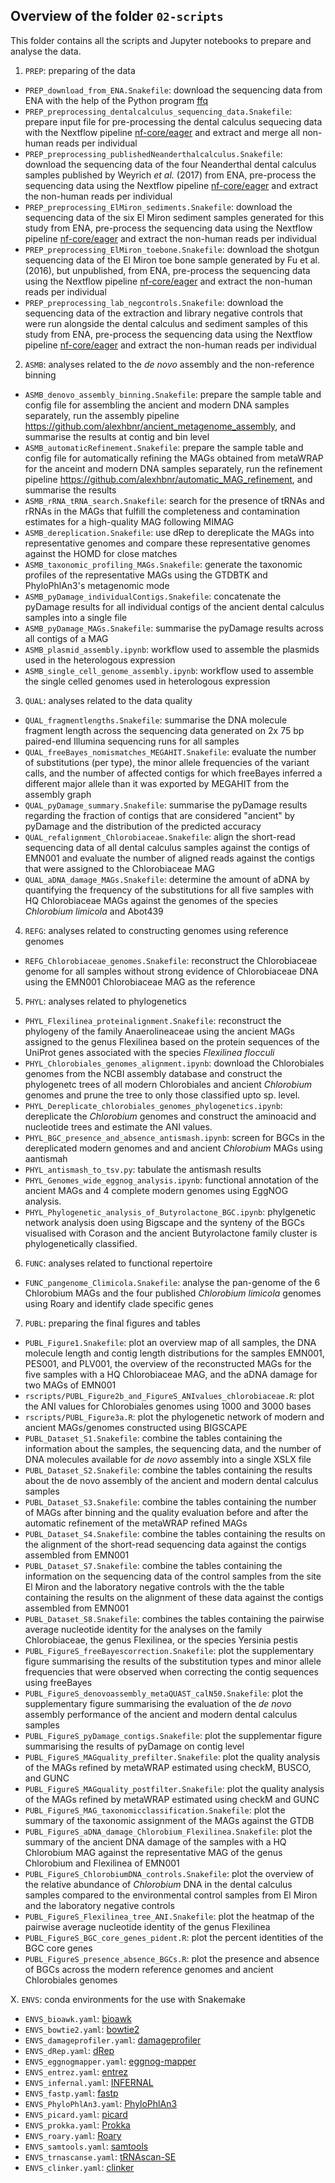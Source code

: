 ## Overview of the folder `02-scripts`

This folder contains all the scripts and Jupyter notebooks to prepare and analyse the data.

1. `PREP`: preparing of the data

  - `PREP_download_from_ENA.Snakefile`: download the sequencing data from ENA with the help of the
    Python program [ffq](https://github.com/pachterlab/ffq)
  - `PREP_preprocessing_dentalcalculus_sequencing_data.Snakefile`: prepare input file for
    pre-processing the dental calculus sequecing data with the Nextflow pipeline
    [nf-core/eager](https://nf-co.re/eager) and extract and merge all non-human reads per individual
  - `PREP_preprocessing_publishedNeanderthalcalculus.Snakefile`: download the sequencing data of the
    four Neanderthal dental calculus samples published by Weyrich *et al.* (2017) from ENA,
    pre-process the sequencing data using the Nextflow pipeline
    [nf-core/eager](https://nf-co.re/eager) and extract the non-human reads per individual
  - `PREP_preprocessing_ElMiron_sediments.Snakefile`: download the sequencing data of the six El
    Miron sediment samples generated for this study from ENA, pre-process the sequencing data using
    the Nextflow pipeline [nf-core/eager](https://nf-co.re/eager) and extract the non-human reads
    per individual
  - `PREP_preprocessing_ElMiron_toebone.Snakefile`: download the shotgun sequencing data of the El
    Miron toe bone sample generated by Fu et al. (2016), but unpublished, from ENA, pre-process the
    sequencing data using the Nextflow pipeline [nf-core/eager](https://nf-co.re/eager) and extract
    the non-human reads per individual
  - `PREP_preprocessing_lab_negcontrols.Snakefile`: download the sequencing data of the extraction
    and library negative controls that were run alongside the dental calculus and sediment samples
    of this study from ENA, pre-process the sequencing data using the Nextflow pipeline
    [nf-core/eager](https://nf-co.re/eager) and extract the non-human reads per individual

2. `ASMB`: analyses related to the *de novo* assembly and the non-reference binning

  - `ASMB_denovo_assembly_binning.Snakefile`: prepare the sample table and config file for
    assembling the ancient and modern DNA samples separately, run the assembly pipeline
    https://github.com/alexhbnr/ancient_metagenome_assembly, and summarise the results at contig and
    bin level
  - `ASMB_automaticRefinement.Snakefile`: prepare the sample table and config file for automatically
    refining the MAGs obtained from metaWRAP for the anceint and modern DNA samples separately, run
    the refinement pipeline https://github.com/alexhbnr/automatic_MAG_refinement, and summarise the
    results
  - `ASMB_rRNA_tRNA_search.Snakefile`: search for the presence of tRNAs and rRNAs in the MAGs that
    fulfill the completeness and contamination estimates for a high-quality MAG following MIMAG
  - `ASMB_dereplication.Snakefile`: use dRep to dereplicate the MAGs into representative genomes and
    compare these representative genomes against the HOMD for close matches
  - `ASMB_taxonomic_profiling_MAGs.Snakefile`: generate the taxonomic profiles of the representative
    MAGs using the GTDBTK and PhyloPhlAn3's metagenomic mode
  - `ASMB_pyDamage_individualContigs.Snakefile`: concatenate the pyDamage results for all individual
    contigs of the ancient dental calculus samples into a single file
  - `ASMB_pyDamage_MAGs.Snakefile`: summarise the pyDamage results across all contigs of a MAG
  - `ASMB_plasmid_assembly.ipynb`: workflow used to assemble the plasmids used in the heterologous expression
  - `ASMB_single_cell_genome_assembly.ipynb`: workflow used to assemble the single celled genomes used in heterologous expression

3. `QUAL`: analyses related to the data quality

  - `QUAL_fragmentlengths.Snakefile`: summarise the DNA molecule fragment length across the
    sequencing data generated on 2x 75 bp paired-end Illumina sequencing runs for all samples
  - `QUAL_freeBayes_nomismatches_MEGAHIT.Snakefile`: evaluate the number of substitutions (per
    type), the minor allele frequencies of the variant calls, and the number of affected contigs for
    which freeBayes inferred a different major allele than it was exported by MEGAHIT from the
    assembly graph
  - `QUAL_pyDamage_summary.Snakefile`: summarise the pyDamage results regarding the fraction of
    contigs that are considered "ancient" by pyDamage and the distribution of the predicted accuracy
  - `QUAL_refalignment_Chlorobiaceae.Snakefile`: align the short-read sequencing data of all dental
    calculus samples against the contigs of EMN001 and evaluate the number of aligned reads against
    the contigs that were assigned to the Chlorobiaceae MAG
  - `QUAL_aDNA_damage_MAGs.Snakefile`: determine the amount of aDNA by quantifying the frequency of
    the substitutions for all five samples with HQ Chlorobiaceae MAGs against the genomes of the
    species *Chlorobium limicola* and Abot439

4. `REFG`: analyses related to constructing genomes using reference genomes

  - `REFG_Chlorobiaceae_genomes.Snakefile`: reconstruct the Chlorobiaceae genome for all samples
    without strong evidence of Chlorobiaceae DNA using the EMN001 Chlorobiaceae MAG as the reference

5. `PHYL`: analyses related to phylogenetics

  - `PHYL_Flexilinea_proteinalignment.Snakefile`: reconstruct the phylogeny of the family
    Anaerolineaceae using the ancient MAGs assigned to the genus Flexilinea based on the protein
    sequences of the UniProt genes associated with the species *Flexilinea flocculi*
  - `PHYL_Chlorobiales_genomes_alignment.ipynb`: download the Chlorobiales genomes from the NCBI assembly
    database and construct the phylogenetc trees of all modern Chlorobiales and ancient *Chlorobium* genomes 
    and prune the tree to only those classified upto sp. level.
  - `PHYL_Dereplicate_chlorobiales_genomes_phylogenetics.ipynb`: dereplicate the *Chlorobium* genomes 
    and construct the aminoacid and nucleotide trees and estimate the ANI values.
  - `PHYL_BGC_presence_and_absence_antismash.ipynb`: screen for BGCs in the dereplicated modern genomes and
    and ancient *Chlorobium* MAGs using aantismah
  - `PHYL_antismash_to_tsv.py`: tabulate the antismash results
  - `PHYL_Genomes_wide_eggnog_analysis.ipynb`: functional annotation of the ancient MAGs and 4 complete modern
    genomes using EggNOG analysis.
  - `PHYL_Phylogenetic_analysis_of_Butyrolactone_BGC.ipynb`: phylgenetic network analysis doen using Bigscape
    and the synteny of the BGCs visualised with Corason and the ancient Butyrolactone family cluster is
    phylogenetically classified.

6. `FUNC`: analyses related to functional repertoire

  - `FUNC_pangenome_Climicola.Snakefile`: analyse the pan-genome of the 6 Chlorobium MAGs and the
    four published *Chlorobium limicola* genomes using Roary and identify clade specific genes

7. `PUBL`: preparing the final figures and tables

  - `PUBL_Figure1.Snakefile`: plot an overview map of all samples, the DNA molecule length
    and contig length distributions for the samples EMN001, PES001, and PLV001, the overview of the
    reconstructed MAGs for the five samples with a HQ Chlorobiaceae MAG, and the aDNA damage for two
    MAGs of EMN001
  - `rscripts/PUBL_Figure2b_and_FigureS_ANIvalues_chlorobiaceae.R`: plot the ANI values for Chlorobiales
    genomes using 1000 and 3000 bases
  - `rscripts/PUBL_Figure3a.R`: plot the phylogenetic network of modern and ancient MAGs/genomes constructed
    using BIGSCAPE
  - `PUBL_Dataset_S1.Snakefile`: combine the tables containing the information about the samples,
    the sequencing data, and the number of DNA molecules available for *de novo* assembly into a
    single XSLX file
  - `PUBL_Dataset_S2.Snakefile`: combine the tables containing the results about the de novo
    assembly of the ancient and modern dental calculus samples
  - `PUBL_Dataset_S3.Snakefile`: combine the tables containing the number of MAGs after binning and
    the quality evaluation before and after the automatic refinement of the metaWRAP refined MAGs
  - `PUBL_Dataset_S4.Snakefile`: combine the tables containing the results on the alignment of the
    short-read sequencing data against the contigs assembled from EMN001
  - `PUBL_Dataset_S7.Snakefile`: combine the tables containing the information on the sequencing
    data of the control samples from the site El Miron and the laboratory negative controls with the
    the table containing the results on the alignment of these data against the contigs assembled
    from EMN001
  - `PUBL_Dataset_S8.Snakefile`: combines the tables containing the pairwise average nucleotide
    identity for the analyses on the family Chlorobiaceae, the genus Flexilinea, or the species
    Yersinia pestis
  - `PUBL_FigureS_freeBayescorrection.Snakefile`: plot the supplementary figure summarising the
    results of the substitution types and minor allele frequencies that were observed when
    correcting the contig sequences using freeBayes
  - `PUBL_FigureS_denovoassembly_metaQUAST_calN50.Snakefile`: plot the supplementary figure
    summarising the evaluation of the *de novo* assembly performance of the ancient and modern
    dental calculus samples
  - `PUBL_FigureS_pyDamage_contigs.Snakefile`: plot the supplementar figure summarising the results
    of pyDamage on contig level
  - `PUBL_FigureS_MAGquality_prefilter.Snakefile`: plot the quality analysis of the MAGs refined by
    metaWRAP estimated using checkM, BUSCO, and GUNC
  - `PUBL_FigureS_MAGquality_postfilter.Snakefile`: plot the quality analysis of the MAGs refined by
    metaWRAP estimated using checkM and GUNC
  - `PUBL_FigureS_MAG_taxonomicclassification.Snakefile`: plot the summary of the taxonomic
    assignment of the MAGs against the GTDB
  - `PUBL_FigureS_aDNA_damage_Chlorobium_Flexilinea.Snakefile`: plot the summary of the ancient DNA
    damage of the samples with a HQ Chlorobium MAG against the representative MAG of the genus
    Chlorobium and Flexilinea of EMN001
  - `PUBL_FigureS_ChlorobiumDNA_controls.Snakefile`: plot the overview of the relative abundance of
    *Chlorobium* DNA in the dental calculus samples compared to the environmental control samples
    from El Miron and the laboratory negative controls
  - `PUBL_FigureS_Flexilinea_tree_ANI.Snakefile`: plot the heatmap of the pairwise average
    nucleotide identity of the genus Flexilinea
  - `PUBL_FigureS_BGC_core_genes_pident.R`: plot the percent identities of the BGC core genes
  - `PUBL_FigureS_presence_absence_BGCs.R`: plot the presence and absence of BGCs across the modern
    reference genomes and ancient Chlorobiales genomes

X. `ENVS`: conda environments for the use with Snakemake

  - `ENVS_bioawk.yaml`: [bioawk](https://github.com/lh3/bioawk)
  - `ENVS_bowtie2.yaml`: [bowtie2](https://github.com/BenLangmead/bowtie2)
  - `ENVS_damageprofiler.yaml`: [damageprofiler](https://github.com/Integrative-Transcriptomics/DamageProfiler)
  - `ENVS_dRep.yaml`: [dRep](https://github.com/MrOlm/drep)
  - `ENVS_eggnogmapper.yaml`: [eggnog-mapper](https://github.com/eggnogdb/eggnog-mapper)
  - `ENVS_entrez.yaml`: [entrez](https://www.ncbi.nlm.nih.gov/books/NBK179288/)
  - `ENVS_infernal.yaml`: [INFERNAL](http://eddylab.org/infernal/)
  - `ENVS_fastp.yaml`: [fastp](https://github.com/OpenGene/fastp)
  - `ENVS_PhyloPhlAn3.yaml`: [PhyloPhlAn3](https://github.com/biobakery/phylophlan)
  - `ENVS_picard.yaml`: [picard](https://broadinstitute.github.io/picard)
  - `ENVS_prokka.yaml`: [Prokka](https://github.com/tseemann/prokka)
  - `ENVS_roary.yaml`: [Roary](https://github.com/sanger-pathogens/Roary)
  - `ENVS_samtools.yaml`: [samtools](https://github.com/samtools/samtools)
  - `ENVS_trnascanse.yaml`: [tRNAscan-SE](https://github.com/UCSC-LoweLab/tRNAscan-SE)
  - `ENVS_clinker.yaml`: [clinker](https://github.com/gamcil/clinker)